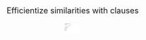 <div content class="info">
  <div content>
    <p style="font-size:18px" align="center"> Efficientize similarities with clauses </p>
  </div>
  <div content>
    <p align="center">
      <img src="/assets/clauses.jpg" width="36" height="25">
    </p>
  </div>
</div>
